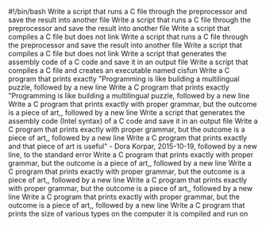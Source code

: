 #!/bin/bash
Write a script that runs a C file through the preprocessor and save the result into another file
Write a script that runs a C file through the preprocessor and save the result into another file
Write a script that compiles a C file but does not link
Write a script that runs a C file through the preprocessor and save the result into another file
Write a script that compiles a C file but does not link
Write a script that generates the assembly code of a C code and save it in an output file
Write a script that compiles a C file and creates an executable named cisfun
Write a C program that prints exactly "Programming is like building a multilingual puzzle, followed by a new line
Write a C program that prints exactly "Programming is like building a multilingual puzzle, followed by a new line
Write a C program that prints exactly with proper grammar, but the outcome is a piece of art,, followed by a new line
Write a script that generates the assembly code (Intel syntax) of a C code and save it in an output file
Write a C program that prints exactly with proper grammar, but the outcome is a piece of art,, followed by a new line
Write a C program that prints exactly and that piece of art is useful" - Dora Korpar, 2015-10-19, followed by a new line, to the standard error
Write a C program that prints exactly with proper grammar, but the outcome is a piece of art,, followed by a new line
Write a C program that prints exactly with proper grammar, but the outcome is a piece of art,, followed by a new line
Write a C program that prints exactly with proper grammar, but the outcome is a piece of art,, followed by a new line
Write a C program that prints exactly with proper grammar, but the outcome is a piece of art,, followed by a new line
Write a C program that prints the size of various types on the computer it is compiled and run on
